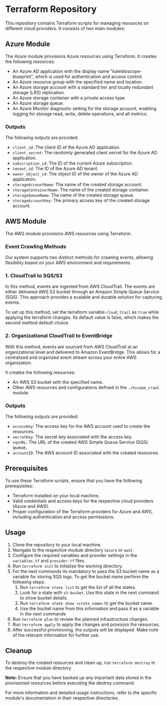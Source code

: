 # Terraform Repository

This repository contains Terraform scripts for managing resources on different cloud providers. It consists of two main modules:

## Azure Module

The Azure module provisions Azure resources using Terraform. It creates the following resources:

- An Azure AD application with the display name "kaleidoscope-blueprint", which is used for authentication and access control.
- An Azure resource group with the specified name and location.
- An Azure storage account with a standard tier and locally redundant storage (LRS) replication.
- An Azure storage container with a private access type.
- An Azure storage queue.
- An Azure Monitor diagnostic setting for the storage account, enabling logging for storage read, write, delete operations, and all metrics.

### Outputs

The following outputs are provided:

- `client_id`: The client ID of the Azure AD application.
- `client_secret`: The randomly generated client secret for the Azure AD application.
- `subscription_id`: The ID of the current Azure subscription.
- `tenant_id`: The ID of the Azure AD tenant.
- `owner_object_id`: The object ID of the owner of the Azure AD application.
- `storageAccountName`: The name of the created storage account.
- `storageContainerName`: The name of the created storage container.
- `storageQueueName`: The name of the created storage queue.
- `storageAccountKey`: The primary access key of the created storage account.

## AWS Module

The AWS module provisions AWS resources using Terraform. 

### Event Crawling Methods

Our system supports two distinct methods for crawling events, allowing flexibility based on your AWS environment and requirements.

### 1. CloudTrail to SQS/S3

In this method, events are ingested from AWS CloudTrail. The events are either delivered AWS S3 bucket through an Amazon Simple Queue Service (SQS). This approach provides a scalable and durable solution for capturing events.

To set up this method, set the terraform variable `cloud_trail` as `true` while applying the terraform changes. Its default value is false, which makes the second method default choice.

### 2. Organizational CloudTrail to EventBridge

With this method, events are sourced from AWS CloudTrail at an organizational level and delivered to Amazon EventBridge. This allows for a centralized and organized event stream across your entire AWS organization.

It creates the following resources:

- An AWS S3 bucket with the specified name.
- Other AWS resources and configurations defined in the `./kscope_crawl` module.

### Outputs

The following outputs are provided:

- `accessKey`: The access key for the AWS account used to create the resources.
- `secretKey`: The secret key associated with the access key.
- `sqsURL`: The URL of the created AWS Simple Queue Service (SQS) queue.
- `accountID`: The AWS account ID associated with the created resources.

## Prerequisites

To use these Terraform scripts, ensure that you have the following prerequisites:

- Terraform installed on your local machine.
- Valid credentials and access keys for the respective cloud providers (Azure and AWS).
- Proper configuration of the Terraform providers for Azure and AWS, including authentication and access permissions.

## Usage

1. Clone the repository to your local machine.
2. Navigate to the respective module directory (`azure` or `aws`).
3. Configure the required variables and provider settings in the `variables.tf` and `provider.tf` files.
4. Run `terraform init` to initialize the working directory.
5. For the next commands its mandatory to pass the S3 bucket name as a variable for storing SQS logs. To get the bucket name perform the following steps:
    1. Run `terraform state list` to get the list of all the states.
    2. Look for a state with `s3-bucket`. Use this state in the next command to show bucket details.
    3. Run `terraform state show <state_name>` to get the bucket name.
    4. Use the bucket name from this information and pass it as a variable in the next commands
6. Run `terraform plan` to review the planned infrastructure changes.
7. Run `terraform apply` to apply the changes and provision the resources.
8. After successful provisioning, the outputs will be displayed. Make note of the relevant information for further use.

## Cleanup

To destroy the created resources and clean up, run `terraform destroy` in the respective module directory.

**Note:** Ensure that you have backed up any important data stored in the provisioned resources before executing the destroy command.

For more information and detailed usage instructions, refer to the specific module's documentation in their respective directories.

